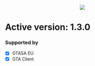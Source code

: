 <p align="center">
  <img src="https://vanilla-remastered.com/files/vrtransparentufll.png">
</p>

# Active version: 1.3.0

### Supported by

- [x] GTASA EU
- [x] GTA Client
